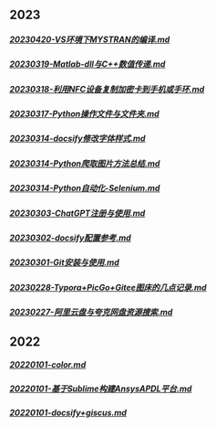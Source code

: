 ## 2023
##### [20230420-VS环境下MYSTRAN的编译.md](md_File/CAD_CAE/20230420-VS环境下MYSTRAN的编译.md)
##### [20230319-Matlab-dll与C++数值传递.md](md_File/Matlab/20230319-Matlab-dll与C++数值传递.md)
##### [20230318-利用NFC设备复制加密卡到手机或手环.md](md_File/学习工作无关/20230318-利用NFC设备复制加密卡到手机或手环.md)
##### [20230317-Python操作文件与文件夹.md](md_File/Python/20230317-Python操作文件与文件夹.md)
##### [20230314-docsify修改字体样式.md](md_File/docsify/20230314-docsify修改字体样式.md)
##### [20230314-Python爬取图片方法总结.md](md_File/Python/20230314-Python爬取图片方法总结.md)
##### [20230314-Python自动化-Selenium.md](md_File/Python/20230314-Python自动化-Selenium.md)
##### [20230303-ChatGPT注册与使用.md](md_File/学习工作相关/20230303-ChatGPT注册与使用.md)
##### [20230302-docsify配置参考.md](md_File/docsify/20230302-docsify配置参考.md)
##### [20230301-Git安装与使用.md](md_File/学习工作相关/20230301-Git安装与使用.md)
##### [20230228-Typora+PicGo+Gitee图床的几点记录.md](md_File/学习工作相关/20230228-Typora+PicGo+Gitee图床的几点记录.md)
##### [20230227-阿里云盘与夸克网盘资源搜索.md](md_File/学习工作无关/20230227-阿里云盘与夸克网盘资源搜索.md)
## 2022
##### [20220101-color.md](md_File/CAD_CAE/20220101-color.md)
##### [20220101-基于Sublime构建AnsysAPDL平台.md](md_File/CAD_CAE/20220101-基于Sublime构建AnsysAPDL平台.md)
##### [20220101-docsify+giscus.md](md_File/docsify/20220101-docsify+giscus.md)
